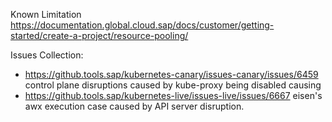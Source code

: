 
Known Limitation
https://documentation.global.cloud.sap/docs/customer/getting-started/create-a-project/resource-pooling/


Issues Collection:
- https://github.tools.sap/kubernetes-canary/issues-canary/issues/6459  control plane disruptions caused by kube-proxy being disabled causing 
- https://github.tools.sap/kubernetes-live/issues-live/issues/6667  eisen's awx execution case caused by API server disruption.